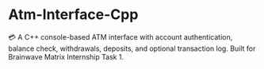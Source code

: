 # Atm-Interface-Cpp
💳 A C++ console-based ATM interface with account authentication, balance check, withdrawals, deposits, and optional transaction log. Built for Brainwave Matrix Internship Task 1.
